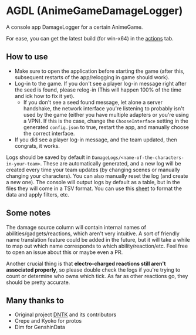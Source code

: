 # AGDL (AnimeGameDamageLogger)
A console app DamageLogger for a certain AnimeGame.

For ease, you can get the latest build (for win-x64) in the [actions](https://github.com/RainAfterDark/AGDL/actions) tab.

## How to use
- Make sure to open the application before starting the game (after this, subsequent restarts of the app/relogging in game should work).
- Log-in to the game. If you don't see a player log-in message right after the seed is found, please relog-in (This will happen 100% of the time and idk how to fix it yet).
  - If you don't see a seed found message, let alone a server handshake, the network interface you're listening to probably isn't used by the game (either you have multiple adapters or you're using a VPN). If this is the case, change the `ChooseInterface` setting in the generated `config.json` to true, restart the app, and manually choose the correct interface.
- If you did see a player log-in message, and the team updated, then congrats, it works.

Logs should be saved by default in `DamageLogs/<name-of-the-characters-in-your-team>`. These are automatically generated, and a new log will be created every time your team updates (by changing scenes or manually changing your characters). You can also manually reset the log (and create a new one). The console will output logs by default as a table, but in the files they will come in a TSV format. You can use this [sheet](https://docs.google.com/spreadsheets/d/1oHRyBSnGIyMt5oFoOUKOTPwu9zJ3OCaJ4uyTUODp5To/edit?usp=sharing) to format the data and apply filters, etc.

## Some notes
The damage source column will contain internal names of abilities/gadgets/reactions, which aren't very intuitive. A sort of friendly name translation feature could be added in the future, but it will take a while to map out which name corresponds to which ability/reaction/etc. Feel free to open an issue about this or maybe even a PR.

Another crucial thing is that **electro-charged reactions still aren't associated properly**, so please double check the logs if you're trying to count or determine who owns which tick. As far as other reactions go, they should be pretty accurate.

## Many thanks to
- Original project [DNTK](https://github.com/Crepe-Inc/DNTK) and its contributors
- Crepe and Kyoko for protos
- Dim for GenshinData
